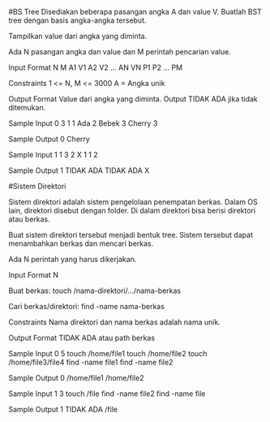 #BS Tree
Disediakan beberapa pasangan angka A dan value V. Buatlah BST tree dengan basis angka-angka tersebut.

Tampilkan value dari angka yang diminta.

Ada N pasangan angka dan value dan M perintah pencarian value.

Input Format
N M
A1 V1
A2 V2
...
AN VN
P1
P2
...
PM

Constraints
1 <= N, M <= 3000
A = Angka unik

Output Format
Value dari angka yang diminta. Output TIDAK ADA jika tidak ditemukan.

Sample Input 0
3 1
1 Ada
2 Bebek
3 Cherry
3

Sample Output 0
Cherry

Sample Input 1
1 3
2 X
1
1
2

Sample Output 1
TIDAK ADA
TIDAK ADA
X

#Sistem Direktori

Sistem direktori adalah sistem pengelolaan penempatan berkas. Dalam OS lain, direktori disebut dengan folder. Di dalam direktori bisa berisi direktori atau berkas.

Buat sistem direktori tersebut menjadi bentuk tree. Sistem tersebut dapat menambahkan berkas dan mencari berkas.

Ada N perintah yang harus dikerjakan.

Input Format
N

Buat berkas:
touch /nama-direktori/.../nama-berkas

Cari berkas/direktori:
find -name nama-berkas

Constraints
Nama direktori dan nama berkas adalah nama unik.

Output Format
TIDAK ADA atau path berkas

Sample Input 0
5
touch /home/file1
touch /home/file2
touch /home/file3/file4
find -name file1
find -name file2

Sample Output 0
/home/file1
/home/file2

Sample Input 1
3
touch /file
find -name file2
find -name file

Sample Output 1
TIDAK ADA
/file
